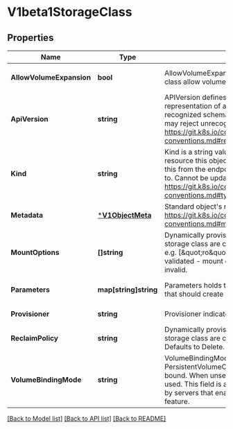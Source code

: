 # V1beta1StorageClass

## Properties
Name | Type | Description | Notes
------------ | ------------- | ------------- | -------------
**AllowVolumeExpansion** | **bool** | AllowVolumeExpansion shows whether the storage class allow volume expand | [optional] [default to null]
**ApiVersion** | **string** | APIVersion defines the versioned schema of this representation of an object. Servers should convert recognized schemas to the latest internal value, and may reject unrecognized values. More info: https://git.k8s.io/community/contributors/devel/api-conventions.md#resources | [optional] [default to null]
**Kind** | **string** | Kind is a string value representing the REST resource this object represents. Servers may infer this from the endpoint the client submits requests to. Cannot be updated. In CamelCase. More info: https://git.k8s.io/community/contributors/devel/api-conventions.md#types-kinds | [optional] [default to null]
**Metadata** | [***V1ObjectMeta**](v1.ObjectMeta.md) | Standard object&#39;s metadata. More info: https://git.k8s.io/community/contributors/devel/api-conventions.md#metadata | [optional] [default to null]
**MountOptions** | **[]string** | Dynamically provisioned PersistentVolumes of this storage class are created with these mountOptions, e.g. [\&quot;ro\&quot;, \&quot;soft\&quot;]. Not validated - mount of the PVs will simply fail if one is invalid. | [optional] [default to null]
**Parameters** | **map[string]string** | Parameters holds the parameters for the provisioner that should create volumes of this storage class. | [optional] [default to null]
**Provisioner** | **string** | Provisioner indicates the type of the provisioner. | [default to null]
**ReclaimPolicy** | **string** | Dynamically provisioned PersistentVolumes of this storage class are created with this reclaimPolicy. Defaults to Delete. | [optional] [default to null]
**VolumeBindingMode** | **string** | VolumeBindingMode indicates how PersistentVolumeClaims should be provisioned and bound.  When unset, VolumeBindingImmediate is used. This field is alpha-level and is only honored by servers that enable the VolumeScheduling feature. | [optional] [default to null]

[[Back to Model list]](../README.md#documentation-for-models) [[Back to API list]](../README.md#documentation-for-api-endpoints) [[Back to README]](../README.md)



